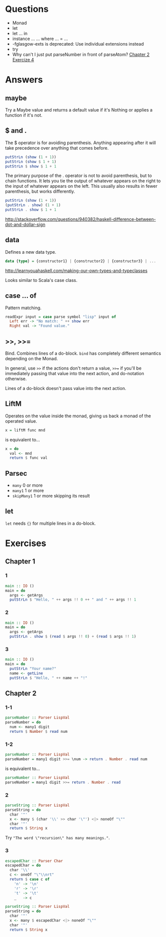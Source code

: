 # Questions

- Monad
- let
- let ... in
- instance ... ... where ... = ...
- -fglasgow-exts is deprecated: Use individual extensions instead
- try
- Why can't I just put parseNumber in front of parseAtom? [Chapter 2 Exercize 4](http://en.wikibooks.org/wiki/Write_Yourself_a_Scheme_in_48_Hours/Answers#Exercise_4)

# Answers

## maybe
Try a Maybe value and returns a default value if it's Nothing or applies a function if it's not.

## $ and .

The $ operator is for avoiding parenthesis. Anything appearing after it will take precedence over anything that comes before.

```hs
putStrLn (show (1 + 1))
putStrLn (show $ 1 + 1)
putStrLn $ show $ 1 + 1
```

The primary purpose of the . operator is not to avoid parenthesis, but to chain functions. It lets you tie the output of whatever appears on the right to the input of whatever appears on the left. This usually also results in fewer parenthesis, but works differently.

```hs
putStrLn (show (1 + 1))
(putStrLn . show) (1 + 1)
putStrLn . show $ 1 + 1
```

http://stackoverflow.com/questions/940382/haskell-difference-between-dot-and-dollar-sign

## data

Defines a new data type.

```hs
data {type} = {constructor1} | {constructor2} | {constructor3} | ...
```

http://learnyouahaskell.com/making-our-own-types-and-typeclasses

Looks similar to Scala's case class.

## case ... of

Pattern matching.

```hs
readExpr input = case parse symbol "lisp" input of
  Left err -> "No match: " ++ show err
  Right val -> "Found value."
```

## >>, >>=

Bind. Combines lines of a do-block. `bind` has completely different semantics depending on the Monad.

In general, use `>>` if the actions don't return a value, `>>=` if you'll be immediately passing that value into the next action, and do-notation otherwise.

Lines of a do-block doesn't pass value into the next action.

## LiftM

Operates on the value inside the monad, giving us back a monad of the operated value.

```hs
x = liftM func mnd
```

is equivalent to...

```hs
x = do
  val <- mnd
  return $ func val
```

## Parsec

- `many` 0 or more
- `many1` 1 or more
- `skipMany1` 1 or more skipping its result

## let

`let` needs `{}` for multiple lines in a do-block.

# Exercises

## Chapter 1

### 1

```hs
main :: IO ()
main = do
  args <- getArgs
  putStrLn $ "Hello, " ++ args !! 0 ++ " and " ++ args !! 1
```

### 2

```hs
main :: IO ()
main = do
  args <- getArgs
  putStrLn . show $ (read $ args !! 0) + (read $ args !! 1)
```

### 3

```hs
main :: IO ()
main = do
  putStrLn "Your name?"
  name <- getLine
  putStrLn $ "Hello, " ++ name ++ "!"
```

## Chapter 2

### 1-1

```hs
parseNumber :: Parser LispVal
parseNumber = do
  num <- many1 digit
  return $ Number $ read num
```

### 1-2

```hs
parseNumber :: Parser LispVal
parseNumber = many1 digit >>= \num -> return . Number . read num
```

is equivalent to...

```hs
parseNumber :: Parser LispVal
parseNumber = many1 digit >>= return . Number . read
```

### 2

```hs
parseString :: Parser LispVal
parseString = do
  char '"'
  x <- many $ (char '\\' >> char '\"') <|> noneOf "\""
  char '"'
  return $ String x
```

Try `"The word \"recursion\" has many meanings."`.

### 3

```hs
escapedChar :: Parser Char
escapedChar = do
  char '\\'
  c <- oneOf "\"\\nrt"
  return $ case c of
    'n' -> '\n'
    'r' -> '\r'
    't' -> '\t'
    _   -> c

parseString :: Parser LispVal
parseString = do
  char '"'
  x <- many $ escapedChar <|> noneOf "\""
  char '"'
  return $ String x
```

